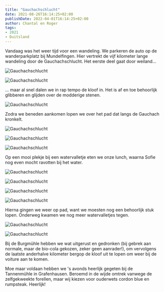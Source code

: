 ```yaml
---
title: "Gauchachschlucht"
date: 2021-08-26T16:14:25+02:00
publishDate: 2022-04-01T16:14:25+02:00
author: Chantal en Roger
tags:
- 2021
- Duitsland
---
```


Vandaag was het weer tijd voor een wandeling. We parkeren de auto op de wanderparkplatz bij Mundelfingen. Hier vertrekt de vijf kilometer lange wandeling door de Gauchachschlucht. Het eerste deel gaat door weiland...

![Gauchachschlucht](./images/IMG_9613.jpg)

![Gauchachschlucht](./images/GOPR0130.JPG)

... maar al snel dalen we in rap tempo de kloof in. Het is af en toe behoorlijk glibberen en glijden over de modderige stenen.

![Gauchachschlucht](./images/IMG_9614.jpg)

Zodra we beneden aankomen lopen we over het pad dat langs de Gauchach kronkelt.

![Gauchachschlucht](./images/GOPR0165.JPG)

![Gauchachschlucht](./images/P1043915.JPG)

![Gauchachschlucht](./images/P1043921.JPG)

Op een mooi plekje bij een watervalletje eten we onze lunch, waarna Sofie nog even mocht ravotten bij het water.

![Gauchachschlucht](./images/P1043928.JPG)

![Gauchachschlucht](./images/P1043929.JPG)

![Gauchachschlucht](./images/P1043930.JPG)

![Gauchachschlucht](./images/P1043933.JPG)

Hierna gingen we weer op pad, want we moesten nog een behoorlijk stuk lopen. Onderweg kwamen we nog meer watervalletjes tegen.

![Gauchachschlucht](./images/P1043948.JPG)

![Gauchachschlucht](./images/IMG_9641.jpg)

Bij de Burgmühle hebben we wat uitgerust en gedronken (bij gebrek aan normale, maar de bio-cola gekozen, zeker geen aanrader!), om vervolgens de laatste anderhalve kilometer bergop de kloof uit te lopen om weer bij de voiture aan te komen.

Moe maar voldaan hebben we 's avonds heerlijk gegeten bij de Tannenmühle in Grafenhausen. Beroemd in de wijde omtrek vanwege de zelfgekweekte forellen, maar wij kiezen voor ouderwets cordon blue en rumpsteak. Heerlijk!

